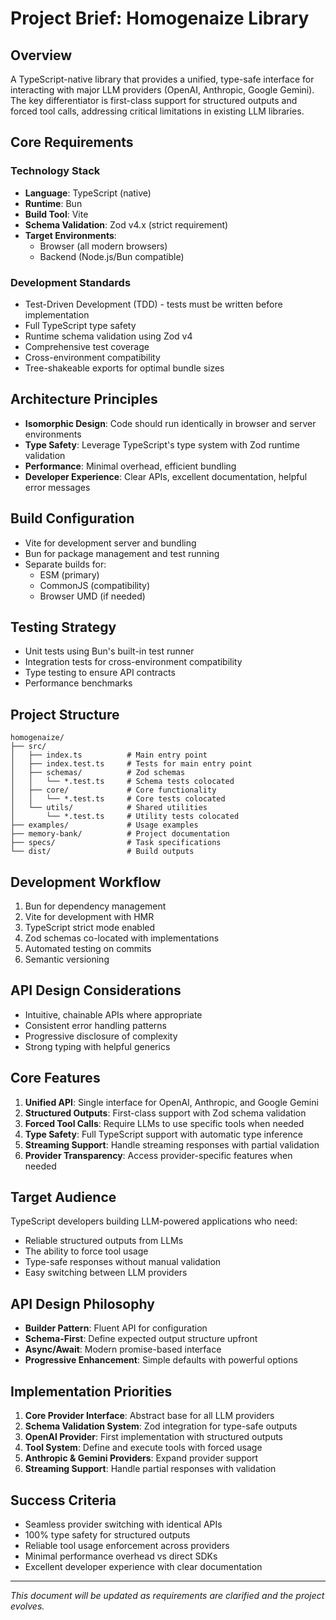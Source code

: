 # Project Brief: Homogenaize Library

## Overview

A TypeScript-native library that provides a unified, type-safe interface for interacting with major LLM providers (OpenAI, Anthropic, Google Gemini). The key differentiator is first-class support for structured outputs and forced tool calls, addressing critical limitations in existing LLM libraries.

## Core Requirements

### Technology Stack

- **Language**: TypeScript (native)
- **Runtime**: Bun
- **Build Tool**: Vite
- **Schema Validation**: Zod v4.x (strict requirement)
- **Target Environments**:
  - Browser (all modern browsers)
  - Backend (Node.js/Bun compatible)

### Development Standards

- Test-Driven Development (TDD) - tests must be written before implementation
- Full TypeScript type safety
- Runtime schema validation using Zod v4
- Comprehensive test coverage
- Cross-environment compatibility
- Tree-shakeable exports for optimal bundle sizes

## Architecture Principles

- **Isomorphic Design**: Code should run identically in browser and server environments
- **Type Safety**: Leverage TypeScript's type system with Zod runtime validation
- **Performance**: Minimal overhead, efficient bundling
- **Developer Experience**: Clear APIs, excellent documentation, helpful error messages

## Build Configuration

- Vite for development server and bundling
- Bun for package management and test running
- Separate builds for:
  - ESM (primary)
  - CommonJS (compatibility)
  - Browser UMD (if needed)

## Testing Strategy

- Unit tests using Bun's built-in test runner
- Integration tests for cross-environment compatibility
- Type testing to ensure API contracts
- Performance benchmarks

## Project Structure

```
homogenaize/
├── src/
│   ├── index.ts          # Main entry point
│   ├── index.test.ts     # Tests for main entry point
│   ├── schemas/          # Zod schemas
│   │   └── *.test.ts     # Schema tests colocated
│   ├── core/             # Core functionality
│   │   └── *.test.ts     # Core tests colocated
│   └── utils/            # Shared utilities
│       └── *.test.ts     # Utility tests colocated
├── examples/             # Usage examples
├── memory-bank/          # Project documentation
├── specs/                # Task specifications
└── dist/                 # Build outputs
```

## Development Workflow

1. Bun for dependency management
2. Vite for development with HMR
3. TypeScript strict mode enabled
4. Zod schemas co-located with implementations
5. Automated testing on commits
6. Semantic versioning

## API Design Considerations

- Intuitive, chainable APIs where appropriate
- Consistent error handling patterns
- Progressive disclosure of complexity
- Strong typing with helpful generics

## Core Features

1. **Unified API**: Single interface for OpenAI, Anthropic, and Google Gemini
2. **Structured Outputs**: First-class support with Zod schema validation
3. **Forced Tool Calls**: Require LLMs to use specific tools when needed
4. **Type Safety**: Full TypeScript support with automatic type inference
5. **Streaming Support**: Handle streaming responses with partial validation
6. **Provider Transparency**: Access provider-specific features when needed

## Target Audience

TypeScript developers building LLM-powered applications who need:

- Reliable structured outputs from LLMs
- The ability to force tool usage
- Type-safe responses without manual validation
- Easy switching between LLM providers

## API Design Philosophy

- **Builder Pattern**: Fluent API for configuration
- **Schema-First**: Define expected output structure upfront
- **Async/Await**: Modern promise-based interface
- **Progressive Enhancement**: Simple defaults with powerful options

## Implementation Priorities

1. **Core Provider Interface**: Abstract base for all LLM providers
2. **Schema Validation System**: Zod integration for type-safe outputs
3. **OpenAI Provider**: First implementation with structured outputs
4. **Tool System**: Define and execute tools with forced usage
5. **Anthropic & Gemini Providers**: Expand provider support
6. **Streaming Support**: Handle partial responses with validation

## Success Criteria

- Seamless provider switching with identical APIs
- 100% type safety for structured outputs
- Reliable tool usage enforcement across providers
- Minimal performance overhead vs direct SDKs
- Excellent developer experience with clear documentation

---

_This document will be updated as requirements are clarified and the project evolves._
